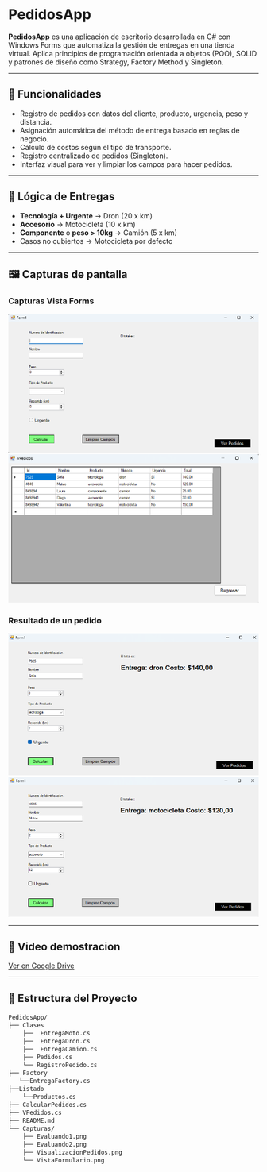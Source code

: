 # PedidosApp
**PedidosApp** es una aplicación de escritorio desarrollada en C# con Windows Forms que automatiza la gestión de entregas en una tienda virtual. Aplica principios de programación orientada a objetos (POO), SOLID y patrones de diseño como Strategy, Factory Method y Singleton.

---

## 🚀 Funcionalidades

- Registro de pedidos con datos del cliente, producto, urgencia, peso y distancia.
- Asignación automática del método de entrega basado en reglas de negocio.
- Cálculo de costos según el tipo de transporte.
- Registro centralizado de pedidos (Singleton).
- Interfaz visual para ver y limpiar los campos para hacer pedidos.

---

## 🧠 Lógica de Entregas

- **Tecnología + Urgente** → Dron (20 x km)
- **Accesorio** → Motocicleta (10 x km)
- **Componente** o **peso > 10kg** → Camión (5 x km)
- Casos no cubiertos → Motocicleta por defecto

---

## 🖼️ Capturas de pantalla

### Capturas Vista Forms
![Formulario](PedidosApp/Capturas/VistaFormulario.png)
![Formulario](PedidosApp/Capturas/VisualizacionPedidos.png)
### Resultado de un pedido
![Resultado](PedidosApp/Capturas/Evaluando1.png)
![Resultado](PedidosApp/Capturas/Evaluando2.png)

---

## 🎥 Video demostracion

[Ver en Google Drive](https://drive.google.com/file/d/1w7eHbuTlBiWV95UDwVHBB34FJiuzdhLd/view?usp=sharing)

---
## 📁 Estructura del Proyecto

```plaintext
PedidosApp/
├── Clases
    ├──  EntregaMoto.cs
    ├──  EntregaDron.cs
    ├──  EntregaCamion.cs
    ├── Pedidos.cs
    └── RegistroPedido.cs
├── Factory
   └──EntregaFactory.cs
├──Listado
    └──Productos.cs
├── CalcularPedidos.cs
├── VPedidos.cs
├── README.md
└── Capturas/
    ├── Evaluando1.png
    ├── Evaluando2.png
    ├── VisualizacionPedidos.png
    └── VistaFormulario.png



